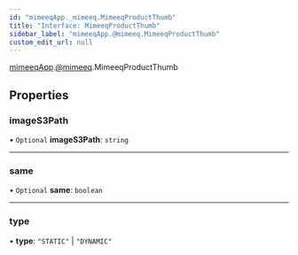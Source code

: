 ```yaml
---
id: "mimeeqApp._mimeeq.MimeeqProductThumb"
title: "Interface: MimeeqProductThumb"
sidebar_label: "mimeeqApp.@mimeeq.MimeeqProductThumb"
custom_edit_url: null
---
```


[mimeeqApp](../modules/mimeeqApp.md).[@mimeeq](../namespaces/mimeeqApp._mimeeq.md).MimeeqProductThumb

## Properties

### imageS3Path

• `Optional` **imageS3Path**: `string`

___

### same

• `Optional` **same**: `boolean`

___

### type

• **type**: ``"STATIC"`` \| ``"DYNAMIC"``
